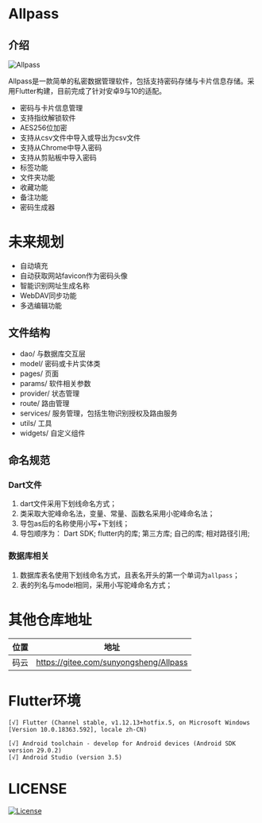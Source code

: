 # Allpass

## 介绍
![Allpass](https://www.aengus.top/assets/common/allpass-icon.png)

Allpass是一款简单的私密数据管理软件，包括支持密码存储与卡片信息存储。采用Flutter构建，目前完成了针对安卓9与10的适配。

- 密码与卡片信息管理
- 支持指纹解锁软件
- AES256位加密
- 支持从csv文件中导入或导出为csv文件
- 支持从Chrome中导入密码
- 支持从剪贴板中导入密码
- 标签功能
- 文件夹功能
- 收藏功能
- 备注功能
- 密码生成器

# 未来规划

- 自动填充
- 自动获取网站favicon作为密码头像
- 智能识别网址生成名称
- WebDAV同步功能
- 多选编辑功能

## 文件结构

- dao/ 与数据库交互层
- model/ 密码或卡片实体类
- pages/ 页面
- params/ 软件相关参数
- provider/ 状态管理
- route/ 路由管理
- services/ 服务管理，包括生物识别授权及路由服务
- utils/ 工具
- widgets/ 自定义组件

## 命名规范

### Dart文件
1. dart文件采用下划线命名方式；
2. 类采取大驼峰命名法，变量、常量、函数名采用小驼峰命名法；
3. 导包as后的名称使用小写+下划线；
4. 导包顺序为：
    Dart SDK; flutter内的库; 第三方库; 自己的库; 相对路径引用;

### 数据库相关
1. 数据库表名使用下划线命名方式，且表名开头的第一个单词为`allpass`；
2. 表的列名与model相同，采用小写驼峰命名方式；

# 其他仓库地址
| 位置 | 地址                                   |
| ---- | -------------------------------------- |
| 码云 | https://gitee.com/sunyongsheng/Allpass |

# Flutter环境
```
[√] Flutter (Channel stable, v1.12.13+hotfix.5, on Microsoft Windows [Version 10.0.18363.592], locale zh-CN)

[√] Android toolchain - develop for Android devices (Android SDK version 29.0.2)
[√] Android Studio (version 3.5)
```

# LICENSE
[![License](https://img.shields.io/badge/license-Apache%202-green.svg)](https://www.apache.org/licenses/LICENSE-2.0)